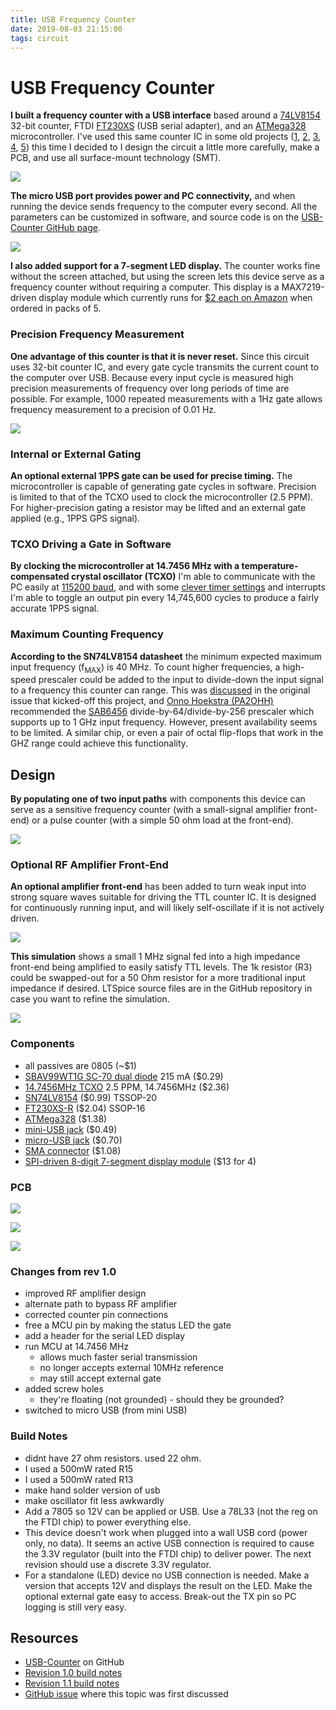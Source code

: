 ```yaml
---
title: USB Frequency Counter
date: 2019-08-03 21:15:00
tags: circuit
---
```


# USB Frequency Counter

**I built a frequency counter with a USB interface** based around a [74LV8154](https://www.ti.com/lit/ds/symlink/sn74lv8154.pdf) 32-bit counter, FTDI [FT230XS](https://www.ftdichip.com/Support/Documents/DataSheets/ICs/DS_FT230X.pdf) (USB serial adapter), and an [ATMega328](https://www.microchip.com/wwwproducts/en/ATmega328) microcontroller. I've used this same counter IC in some old projects ([1](https://swharden.com/blog/2011-03-14-frequency-counter-finished/), [2](https://swharden.com/blog/2011-02-12-wideband-receiver-works/), [3](https://swharden.com/blog/2011-02-09-minimal-radio-project-continues/), [4](https://swharden.com/blog/2011-02-04-frequency-counter-working/), [5](https://swharden.com/blog/2011-01-28-home-brew-transceiver-taking-shape/)) this time I decided to I design the circuit a little more carefully, make a PCB, and use all surface-mount technology (SMT).

<div class="text-center img-medium">

![](curved2.jpg)

</div>

**The micro USB port provides power and PC connectivity,** and when running the device sends frequency to the computer every second. All the parameters can be customized in software, and source code is on the [USB-Counter GitHub page](https://github.com/swharden/USB-Counter). 

<div class="text-center">

![](DSC_0132.jpg)

</div>

**I also added support for a 7-segment LED display.** The counter works fine without the screen attached, but using the screen lets this device serve as a frequency counter without requiring a computer. This display is a MAX7219-driven display module which currently runs for [$2 each on Amazon](https://www.amazon.com/s?k=max7219+segment) when ordered in packs of 5.

### Precision Frequency Measurement

**One advantage of this counter is that it is never reset.** Since this circuit uses 32-bit counter IC, and every gate cycle transmits the current count to the computer over USB. Because every input cycle is measured high precision measurements of frequency over long periods of time are possible. For example, 1000 repeated measurements with a 1Hz gate allows frequency measurement to a precision of 0.01 Hz.

<div class="text-center img-border img-medium">

![](2019-08-04-output.png)

</div>

### Internal or External Gating

**An optional external 1PPS gate can be used for precise timing.** The microcontroller is capable of generating gate cycles in software. Precision is limited to that of the TCXO used to clock the microcontroller (2.5 PPM). For higher-precision gating a resistor may be lifted and an external gate applied (e.g., 1PPS GPS signal).

### TCXO Driving a Gate in Software

**By clocking the microcontroller at 14.7456 MHz with a temperature-compensated crystal oscillator (TCXO)** I'm able to communicate with the PC easily at [115200 baud](http://ruemohr.org/~ircjunk/avr/baudcalc/avrbaudcalc-1.0.8.php), and with some [clever timer settings](https://eleccelerator.com/avr-timer-calculator/) and interrupts I'm able to toggle an output pin every 14,745,600 cycles to produce a fairly accurate 1PPS signal.

### Maximum Counting Frequency

**According to the SN74LV8154 datasheet** the minimum expected maximum input frequency (f<sub>MAX</sub>) is 40 MHz. To count higher frequencies, a high-speed prescaler could be added to the input to divide-down the input signal to a frequency this counter can range. This was [discussed]() in the original issue that kicked-off this project, and [Onno Hoekstra (PA2OHH)](https://www.qsl.net/pa2ohh/) recommended the [SAB6456](https://doc.lagout.org/electronics/doc/ic_various/SAB6456.PDF) divide-by-64/divide-by-256 prescaler which supports up to 1 GHz input frequency. However, present availability seems to be limited. A similar chip, or even a pair of octal flip-flops that work in the GHZ range could achieve this functionality.

## Design

**By populating one of two input paths** with components this device can serve as a sensitive frequency counter (with a small-signal amplifier front-end) or a pulse counter (with a simple 50 ohm load at the front-end).

<div class="text-center">

![](schematic.png)

</div>

### Optional RF Amplifier Front-End

**An optional amplifier front-end** has been added to turn weak input into strong square waves suitable for driving the TTL counter IC. It is designed for continuously running input, and will likely self-oscillate if it is not actively driven.

<div class="text-center img-border">

![](front-end.jpg)

</div>

**This simulation** shows a small 1 MHz signal fed into a high impedance front-end being amplified to easily satisfy TTL levels. The 1k resistor (R3) could be swapped-out for a 50 Ohm resistor for a more traditional input impedance if desired. LTSpice source files are in the GitHub repository in case you want to refine the simulation.

<div class="text-center img-border">

![](front-end-wave.jpg)

</div>

### Components
* all passives are 0805 (~$1)
* [SBAV99WT1G SC-70 dual diode](https://www.mouser.com/ProductDetail/ON-Semiconductor/SBAV99WT1G?qs=%2Fha2pyFaduhs9dhfVWP8oT%252BsAj5t0ZSYddkb6PuTtd0%3D) 215 mA ($0.29)
* [14.7456MHz TCXO](https://www.mouser.com/ProductDetail/Fox/FOX924B-147456?qs=sGAEpiMZZMt8oz%2FHeiymADfzZKRiEXclvcmWd5jLzoM%3D) 2.5 PPM, 14.7456MHz ($2.36)
* [SN74LV8154](https://www.mouser.com/ProductDetail/Texas-Instruments/SN74LV8154PWR?qs=sGAEpiMZZMtdY2G%252BSI3N4aQvQNXOTGN6Ghdjz%252BkScFE%3D) ($0.99) TSSOP-20
* [FT230XS-R](https://www.mouser.com/ProductDetail/FTDI/FT230XS-R?qs=sGAEpiMZZMtv%252Bwxsgy%2FhiIaF6qCroMVR1i2pEQA5UpU%3D) ($2.04) SSOP-16
* [ATMega328](https://www.mouser.com/ProductDetail/Microchip-Technology-Atmel/ATMEGA328PB-AU?qs=sGAEpiMZZMvc81WFyF5EdrSRAEYMYvHlMc95YQj%2FArE%3D) ($1.38)
* [mini-USB jack](https://www.mouser.com/ProductDetail/CUI/UJ2-MBH-1-SMT-TR?qs=sGAEpiMZZMu3xu3GWjvQiLfiCTO8RP%252Bk%252BIiwpoT5qew%3D) ($0.49)
* [micro-USB jack](https://www.mouser.com/ProductDetail/Hirose-Connector/ZX62D-B-5PA830?qs=sGAEpiMZZMulM8LPOQ%252Byk6r3VmhUEyMLT8hu1C1GYL85FtczwhvFwQ%3D%3D) ($0.70)
* [SMA connector](https://www.mouser.com/ProductDetail/LPRS/SMA-CONNECTOR?qs=sGAEpiMZZMuLQf%252BEuFsOrkd7M7rmHNHidLMZ%2Ftb%252B0T1YCJLScw0qLA%3D%3D) ($1.08)
* [SPI-driven 8-digit 7-segment display module](https://www.amazon.com/dp/B07CL2YNJQ) ($13 for 4)


### PCB

<div class="text-center img-border">

![](pcb-dsn.png)

</div>

<div class="text-center">

![](pcb-rndr.png)

</div>

<div class="text-center img-border">

![](DSC_0128.jpg)

</div>

### Changes from rev 1.0
* improved RF amplifier design
* alternate path to bypass RF amplifier
* corrected counter pin connections
* free a MCU pin by making the status LED the gate
* add a header for the serial LED display
* run MCU at 14.7456 MHz
  * allows much faster serial transmission
  * no longer accepts external 10MHz reference
  * may still accept external gate
* added screw holes
  * they're floating (not grounded) - should they be grounded?
* switched to micro USB (from mini USB)

### Build Notes
* didnt have 27 ohm resistors. used 22 ohm.
* I used a 500mW rated R15
* I used a 500mW rated R13
* make hand solder version of usb
* make oscillator fit less awkwardly
* Add a 7805 so 12V can be applied or USB. Use a 78L33 (not the reg on the FTDI chip) to power everything else.
* This device doesn't work when plugged into a wall USB cord (power only, no data). It seems an active USB connection is required to cause the 3.3V regulator (built into the FTDI chip) to deliver power. The next revision should use a discrete 3.3V regulator.
* For a standalone (LED) device no USB connection is needed. Make a version that accepts 12V and displays the result on the LED. Make the optional external gate easy to access. Break-out the TX pin so PC logging is still very easy.

## Resources
* [USB-Counter](https://github.com/swharden/USB-Counter) on GitHub
* [Revision 1.0 build notes](https://github.com/swharden/USB-Counter/tree/master/builds/1.0)
* [Revision 1.1 build notes](https://github.com/swharden/USB-Counter/tree/master/builds/1.1)
* [GitHub issue](https://github.com/swharden/AVR-projects/issues/1) where this topic was first discussed